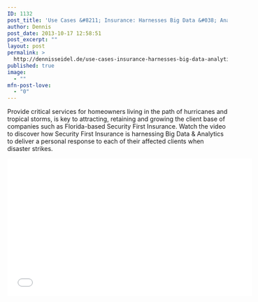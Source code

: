 ```yaml
---
ID: 1132
post_title: 'Use Cases &#8211; Insurance: Harnesses Big Data &#038; Analytics to serve clients in the aftermath of hurricanes'
author: Dennis
post_date: 2013-10-17 12:58:51
post_excerpt: ""
layout: post
permalink: >
  http://dennisseidel.de/use-cases-insurance-harnesses-big-data-analytics-serve-clients-aftermath-hurricanes/
published: true
image:
  - ""
mfn-post-love:
  - "0"
---
```

Provide critical services for homeowners living in the path of hurricanes and tropical storms, is key to attracting, retaining and growing the client base of companies such as Florida-based Security First Insurance. Watch the video to discover how Security First Insurance is harnessing Big Data &amp; Analytics to deliver a personal response to each of their affected clients when disaster strikes.

<iframe src="//www.youtube.com/embed/8zIbugeJdD4?list=PLa9dB7cR75TGacVAl1t1Panio99imqqwy" height="315" width="560" allowfullscreen="" frameborder="0"></iframe>

&nbsp;